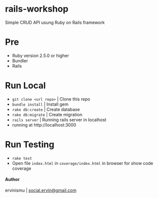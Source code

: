 # rails-workshop
Simple CRUD API usung Ruby on Rails framework

# Pre
- Ruby version 2.5.0 or higher
- Bundler
- Rails

# Run Local
- `git clone <url repo>` | Clone this repo
- `bundle install`  | Install gem
- `rake db:create`  | Create database
- `rake db:migrate` | Create migration
- `rails server`  | Running rails server in localhost
- running at http://localhost:3000

# Run Testing
- `rake test`
- Open file `index.html` in `coverage/index.html` in browser for show code coverage

#### Author 
ervinismu | social.ervin@gmail.com
